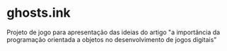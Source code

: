 # ghosts.ink

Projeto de jogo para apresentação das ideias do artigo "a importância da programação orientada a objetos no desenvolvimento de jogos digitais"
